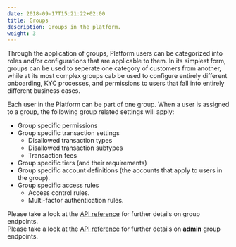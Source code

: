 ```yaml
---
date: 2018-09-17T15:21:22+02:00
title: Groups
description: Groups in the platform.
weight: 3
---
```


Through the application of groups, Platform users can be categorized into roles and/or configurations that are applicable to them. In its simplest form, groups can be used to seperate one category of customers from another, while at its most complex groups cab be used to configure entirely different onboarding, KYC processes, and permissions to users that fall into entirely different business cases.

Each user in the Platform can be part of one group. When a user is assigned to a group, the following group related settings will apply:

- Group specific permissions
- Group specific transaction settings
	- Disallowed transaction types
	- Disallowed transaction subtypes
	- Transaction fees
- Group specific tiers (and their requirements)
- Group specific account definitions (the accounts that apply to users in the group).
- Group specific access rules
	- Access control rules.
	- Multi-factor authentication rules.

<aside class="notice">
	Please take a look at the <a href="https://api.rehive.com/?api=rehive-platform-api#tag/groups/GET/3/groups/" target="_blank">API reference</a> for further details on group endpoints.
</aside>

<aside class="notice">
	Please take a look at the <a href="https://api.rehive.com/?api=rehive-platform-admin-api#tag/groups/GET/3/admin/groups/" target="_blank">API reference</a> for further details on <strong>admin</strong> group endpoints.
</aside>


